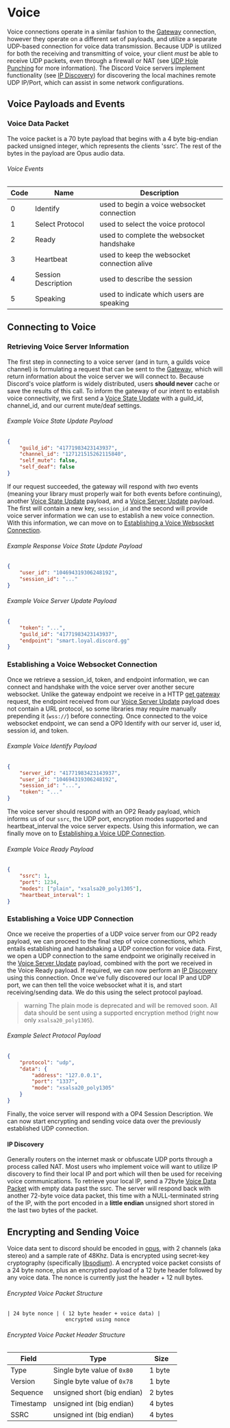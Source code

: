 # Voice

Voice connections operate in a similar fashion to the [Gateway](#DOCS_GATEWAY/gateways) connection, however they operate on a different set of payloads, and utilize a separate UDP-based connection for voice data transmission. Because UDP is utilized for both the receiving and transmitting of voice, your client _must_ be able to receive UDP packets, even through a firewall or NAT (see [UDP Hole Punching](https://en.wikipedia.org/wiki/UDP_hole_punching) for more information). The Discord Voice servers implement functionality (see [IP Discovery](#DOCS_VOICE_CONNECTIONS/ip-discovery)) for discovering the local machines remote UDP IP/Port, which can assist in some network configurations.

## Voice Payloads and Events

### Voice Data Packet

The voice packet is a 70 byte payload that begins with a 4 byte big-endian packed unsigned integer, which represents the clients 'ssrc'. The rest of the bytes in the payload are Opus audio data.

###### Voice Events

| Code | Name | Description |
|--------|----------|-----------------|
| 0 | Identify | used to begin a voice websocket connection |
| 1 | Select Protocol | used to select the voice protocol |
| 2 | Ready | used to complete the websocket handshake |
| 3 | Heartbeat | used to keep the websocket connection alive |
| 4 | Session Description | used to describe the session |
| 5 | Speaking | used to indicate which users are speaking |

## Connecting to Voice

### Retrieving Voice Server Information

The first step in connecting to a voice server (and in turn, a guilds voice channel) is formulating a request that can be sent to the [Gateway](#DOCS_GATEWAY/gateways), which will return information about the voice server we will connect to. Because Discord's voice platform is widely distributed, users **should never** cache or save the results of this call. To inform the gateway of our intent to establish voice connectivity, we first send a [Voice State Update](#DOCS_GATEWAY/voice-state-update) with a guild_id, channel_id, and our current mute/deaf settings.

###### Example Voice State Update Payload

```json
{
	"guild_id": "41771983423143937",
	"channel_id": "127121515262115840",
	"self_mute": false,
	"self_deaf": false
}
```

If our request succeeded, the gateway will respond with _two_ events (meaning your library must properly wait for both events before continuing), another [Voice State Update](#DOCS_GATEWAY/voice-state-update) payload, and a [Voice Server Update](#DOCS_GATEWAY/voice-server-update) payload. The first will contain a new key, `session_id` and the second will provide voice server information we can use to establish a new voice connection. With this information, we can move on to [Establishing a Voice Websocket Connection](#DOCS_VOICE_CONNECTIONS/establishing-a-voice-websocket-connection).

###### Example Response Voice State Update Payload

```json
{
	"user_id": "104694319306248192",
	"session_id": "..."
}
```

###### Example Voice Server Update Payload

```json
{
	"token": "...",
	"guild_id": "41771983423143937",
	"endpoint": "smart.loyal.discord.gg"
}
```

### Establishing a Voice Websocket Connection

Once we retrieve a session_id, token, and endpoint information, we can connect and handshake with the voice server over another secure websocket. Unlike the gateway endpoint we receive in a HTTP [get gateway](#DOCS_GATEWAY/get-gateway) request, the endpoint received from our [Voice Server Update](#DOCS_GATEWAY/voice-server-update) payload does not contain a URL protocol, so some libraries may require manually prepending it (`wss://`) before connecting. Once connected to the voice websocket endpoint, we can send a OP0 Identify with our server id, user id, session id, and token.

###### Example Voice Identify Payload

```json
{
	"server_id": "41771983423143937",
	"user_id": "104694319306248192",
	"session_id": "...",
	"token": "..."
}
```

The voice server should respond with an OP2 Ready payload, which informs us of our `ssrc`, the UDP port, encryption modes supported and heartbeat_interval the voice server expects. Using this information, we can finally move on to [Establishing a Voice UDP Connection](#DOCS_VOICE_CONNECTIONS/establishing-a-voice-udp-connection).

###### Example Voice Ready Payload

```json
{
	"ssrc": 1,
	"port": 1234,
	"modes": ["plain", "xsalsa20_poly1305"],
	"heartbeat_interval": 1
}
```

### Establishing a Voice UDP Connection

Once we receive the properties of a UDP voice server from our OP2 ready payload, we can proceed to the final step of voice connections, which entails establishing and handshaking a UDP connection for voice data. First, we open a UDP connection to the same endpoint we originally received in the [Voice Server Update](#DOCS_GATEWAY/voice-server-update) payload, combined with the port we received in the Voice Ready payload. If required, we can now perform an [IP Discovery](#DOCS_VOICE_CONNECTIONS/ip-discovery) using this connection. Once we've fully discovered our local IP and UDP port, we can then tell the voice websocket what it is, and start receiving/sending data. We do this using the select protocol payload.

>warning
> The plain mode is deprecated and will be removed soon. All data should be sent using a supported encryption method (right now only `xsalsa20_poly1305`).

###### Example Select Protocol Payload

```json
{
	"protocol": "udp",
	"data": {
		"address": "127.0.0.1",
		"port": "1337",
		"mode": "xsalsa20_poly1305"
	}
}
```

Finally, the voice server will respond with a OP4 Session Description. We can now start encrypting and sending voice data over the previously established UDP connection.

#### IP Discovery

Generally routers on the internet mask or obfuscate UDP ports through a process called NAT. Most users who implement voice will want to utilize IP discovery to find their local IP and port which will then be used for receiving voice communications. To retrieve your local IP, send a 72byte [Voice Data Packet](#DOCS_VOICE_CONNECTIONS/voice-data-packet) with empty data past the ssrc. The server will respond back with another 72-byte voice data packet, this time with a NULL-terminated string of the IP, with the port encoded in a **little endian** unsigned short stored in the last two bytes of the packet.

## Encrypting and Sending Voice

Voice data sent to discord should be encoded in [opus](https://www.opus-codec.org/), with 2 channels (aka stereo) and a sample rate of 48Khz. Data is encrypted using secret-key cryptography (specifically [libsodium](https://download.libsodium.org/doc/)). A encrypted voice packet consists of a 24 byte nonce, plus an encrypted payload of a 12 byte header followed by any voice data. The nonce is currently just the header + 12 null bytes.

###### Encrypted Voice Packet Structure

```
| 24 byte nonce | ( 12 byte header + voice data) |
				   encrypted using nonce
```

###### Encrypted Voice Packet Header Structure

| Field | Type | Size |
|--------|--------|--------|
| Type | Single byte value of `0x80` | 1 byte |
| Version | Single byte value of `0x78` | 1 byte |
| Sequence | unsigned short (big endian) | 2 bytes |
| Timestamp | unsigned int (big endian) | 4 bytes |
| SSRC | unsigned int (big endian) | 4 bytes |
